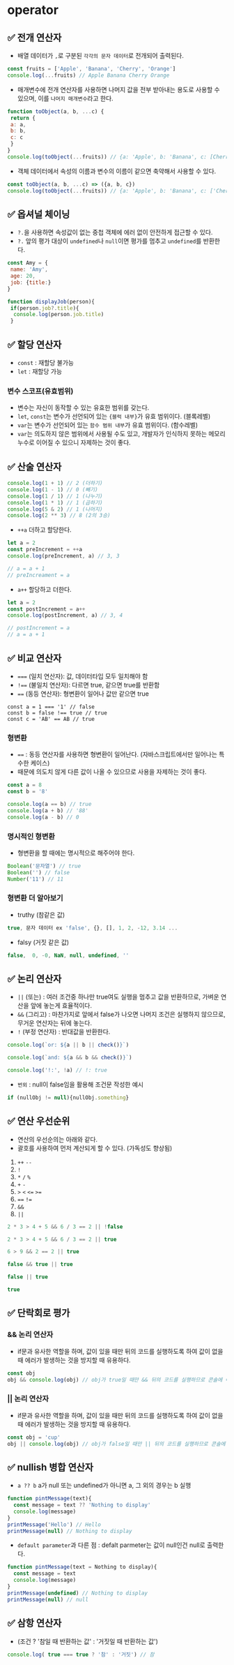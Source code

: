 # operator

## ✅ 전개 연산자

* 배열 데이터가 `,`로 구분된 `각각의 문자 데이터`로 전개되어 출력된다.

```js
const fruits = ['Apple', 'Banana', 'Cherry', 'Orange']
console.log(...fruits) // Apple Banana Cherry Orange
```

* 매개변수에 전개 연산자를 사용하면 나머지 값을 전부 받아내는 용도로 사용할 수 있으며, 이를 `나머지 매개변수`라고 한다.

```js
function toObject(a, b, ...c) {
 return {
 a: a,
 b: b,
 c: c
 }
}
console.log(toObject(...fruits)) // {a: 'Apple', b: 'Banana', c: [Cherry', 'Orange']}
```

* 객체 데이터에서 속성의 이름과 변수의 이름이 같으면 축약해서 사용할 수 있다.

```js
const toObject(a, b, ...c) => ({a, b, c})
console.log(toObject(...fruits)) // {a: 'Apple', b: 'Banana', c: ['Cherry', 'Orange']}
```

## ✅ 옵셔널 체이닝

* `?.`을 사용하면 속성값이 없는 중첩 객체에 에러 없이 안전하게 접근할 수 있다.
* `?.` 앞의 평가 대상이 `undefined`나 `null`이면 평가를 멈추고 `undefined`를 반환한다.

```js
const Amy = {
 name: 'Amy',
 age: 20,
 job: {title:}
}

function displayJob(person){
 if(person.job?.title){
  console.log(person.job.title)
 }

```

## ✅ 할당 연산자

* `const` : 재할당 불가능
* `let` : 재할당 가능

### 변수 스코프(유효범위)

* 변수는 자신이 동작할 수 있는 유효한 범위를 갖는다.
* `let`, `const`는 변수가 선언되어 있는 `{블럭 내부}`가 유효 범위이다. (블록레벨)
* `var`는 변수가 선언되어 있는 `함수 범위 내부`가 유효 범위이다. (함수레벨)
* `var`는 의도하지 않은 범위에서 사용될 수도 있고, 개발자가 인식하지 못하는 메모리 누수로 이어질 수 있으니 자제하는 것이 좋다.

## ✅ 산술 연산자

```js
console.log(1 + 1) // 2 (더하기)
console.log(1 - 1) // 0 (빼기)
console.log(1 / 1) // 1 (나누기)
console.log(1 * 1) // 1 (곱하기)
console.log(5 & 2) // 1 (나머지)
console.log(2 ** 3) // 8 (2의 3승)
```

* `++a` 더하고 할당한다.

```js
let a = 2
const preIncrement = ++a
console.log(preIncrement, a) // 3, 3

// a = a + 1
// preIncreament = a
```

* `a++` 할당하고 더한다.

```js
let a = 2
const postIncrement = a++
console.log(postIncrement, a) // 3, 4

// postIncrement = a
// a = a + 1
```

## ✅ 비교 연산자

* `===` (일치 연산자): 값, 데이터타입 모두 일치해야 함
* `!==` (불일치 연산자): 다르면 true, 같으면 true를 반환함
* `==` (동등 연산자): 형변환이 일어나 값만 같으면 true

```
const a = 1 === '1' // false
const b = false !== true // true
const c = 'AB' == AB // true
```

### 형변환

* `==` : 동등 연산자를 사용하면 형변환이 일어난다. (자바스크립트에서만 일어나는 특수한 케이스)
* 때문에 의도치 않게 다른 값이 나올 수 있으므로 사용을 자제하는 것이 좋다.

```js
const a = 8
const b = '8'

console.log(a == b) // true
console.log(a + b) // '88'
console.log(a - b) // 0
```

### 명시적인 형변환

* 형변환을 할 때에는 명시적으로 해주어야 한다.

```js
Boolean('문자열') // true
Boolean('') // false
Number('11') // 11
```

### 형변환 더 알아보기

* truthy (참같은 값)

```js
true, 문자 데이터 ex 'false', {}, [], 1, 2, -12, 3.14 ...
```

* falsy (거짓 같은 값)

```js
false,  0, -0, NaN, null, undefined, ''
```

## ✅ 논리 연산자

* `||` (또는) : 여러 조건중 하나만 true여도 실행을 멈추고 값을 반환하므로, 가벼운 연산을 앞에 놓는게 효율적이다.
* `&&` (그리고) : 마찬가지로 앞에서 false가 나오면 나머지 조건은 실행하지 않으므로, 무거운 연산자는 뒤에 놓는다.
* `!` (부정 연산자) : 반대값을 반환한다.

```js
console.log(`or: ${a || b || check()}`)
```

```js
console.log(`and: ${a && b && check()}`)
```

```javascript
console.log('!:', !a) // !: true
```

* `번외` : null이 false임을 활용해 조건문 작성한 예시

```js
if (nullObj != null){nullObj.something}
```

## ✅ 연산 우선순위

* 연산의 우선순의는 아래와 같다.
* 괄호를 사용하여 먼저 계산되게 할 수 있다. (가독성도 향상됨)

1. `++` `--`
2. `!`
3. `*` `/` `%`
4. `+` `-`
5. `>` `<` `<=` `>=`
6. `==` `!=`
7. `&&`
8. `||`

```js
2 * 3 > 4 + 5 && 6 / 3 == 2 || !false
```

```js
2 * 3 > 4 + 5 && 6 / 3 == 2 || true
```

```js
6 > 9 && 2 == 2 || true
```

```js
false && true || true
```

```js
false || true
```

```js
true
```

## ✅ 단락회로 평가

### && 논리 연산자

* if문과 유사한 역할을 하며, 값이 있을 때만 뒤의 코드를 실행하도록 하여 값이 없을 때 에러가 발생하는 것을 방지할 때 유용하다.

```js
const obj
obj && console.log(obj) // obj가 true일 때만 && 뒤의 코드를 실행하므로 콘솔에 아무 것도 찍히지 않는다.
```

### || 논리 연산자

* if문과 유사한 역할을 하며, 값이 있을 때만 뒤의 코드를 실행하도록 하여 값이 없을 때 에러가 발생하는 것을 방지할 때 유용하다.

```js
const obj = 'cup'
obj || console.log(obj) // obj가 false일 때만 || 뒤의 코드를 실행하므로 콘솔에 아무 것도 찍히지 않는다.
```

## ✅ nullish 병합 연산자

* `a ?? b` a가 null 또는 undefined가 아니면 a, 그 외의 경우는 b 실행

```js
function pintMessage(text){
  const message = text ?? 'Nothing to display'
  console.log(message)
}
printMessage('Hello') // Hello
printMessage(null) // Nothing to display
```

* `default parameter`과 다른 점 : defalt parmeter는 값이 null인건 null로 출력한다.

```js
function pintMessage(text = Nothing to display){
  const message = text
  console.log(message)
}
printMessage(undefined) // Nothing to display
printMessage(null) // null
```

## ✅ 삼항 연산자

* (조건 ? '참일 때 반환하는 값' : '거짓일 때 반환하는 값')

```js
console.log( true === true ? '참' : '거짓') // 참
```
